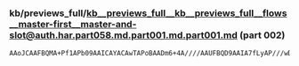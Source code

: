 ### kb/previews_full/kb__previews_full__kb__previews_full__flows__master-first__master-and-slot@auth.har.part058.md.part001.md.part001.md (part 002)

```md
AAoJCAAFBQMA+Pf1APb09AAICAYACAwTAPoBAADm6+4A////AAUFBQD9AAIA7fLyAP///wD5+vkA8PL0AP37/AAaGBUAGRcVAP///QDt7fwA/gwHAPXz8QD18PoA+f
```

```
